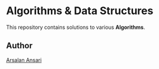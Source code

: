 # Algorithms & Data Structures

This repository contains solutions to various **Algorithms**.

## Author

[Arsalan Ansari](https://www.github.com/madebyarsalan)
